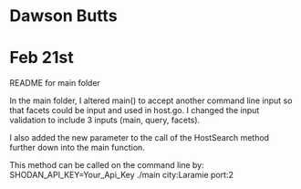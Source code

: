 # Dawson Butts
# Feb 21st 

README for main folder

In the main folder, I altered main() to accept another command line input
so that facets could be input and used in host.go. I changed the input 
validation to include 3 inputs (main, query, facets). 

I also added the new parameter to the call of the HostSearch method 
further down into the main function. 

This method can be called on the command line by: 
SHODAN_API_KEY=Your_Api_Key ./main city:Laramie port:2
